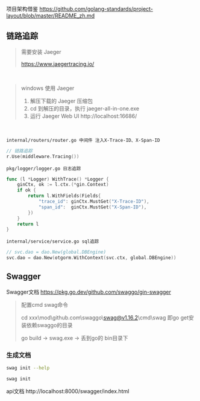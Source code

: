 项目架构借鉴 https://github.com/golang-standards/project-layout/blob/master/README_zh.md


## 链路追踪

> 需要安装 Jaeger
>
> https://www.jaegertracing.io/

<br>

> windows 使用 Jaeger
>
>1. 解压下载的 Jaeger 压缩包
>2. cd 到解压的目录，执行 jaeger-all-in-one.exe
>3. 运行 Jaeger Web UI http://localhost:16686/

<br>

`internal/routers/router.go 中间件 注入X-Trace-ID、X-Span-ID`
```go
// 链路追踪
r.Use(middleware.Tracing())
```

`pkg/logger/logger.go 日志追踪`
```go
func (l *Logger) WithTrace() *Logger {
	ginCtx, ok := l.ctx.(*gin.Context)
	if ok {
		return l.WithFields(Fields{
			"trace_id": ginCtx.MustGet("X-Trace-ID"),
			"span_id":  ginCtx.MustGet("X-Span-ID"),
		})
	}
	return l
}
```

`internal/service/service.go sql追踪`
```go
// svc.dao = dao.New(global.DBEngine)
svc.dao = dao.New(otgorm.WithContext(svc.ctx, global.DBEngine))
```

## Swagger
Swagger文档 https://pkg.go.dev/github.com/swaggo/gin-swagger

> 配置cmd swag命令
>
> cd xxx\mod\github.com\swaggo\swag@v1.16.2\cmd\swag 即go get安装依赖swaggo的目录
>
> go build -> swag.exe -> 丢到go的 bin目录下

### 生成文档
```bash
swag init --help

swag init
```
api文档 http://localhost:8000/swagger/index.html